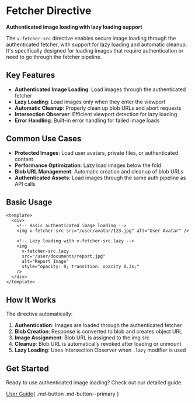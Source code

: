 # Fetcher Directive

**Authenticated image loading with lazy loading support**

The `v-fetcher-src` directive enables secure image loading through the authenticated fetcher, with support for lazy loading and automatic cleanup. It's specifically designed for loading images that require authentication or need to go through the fetcher pipeline.

## Key Features

- **Authenticated Image Loading**: Load images through the authenticated fetcher
- **Lazy Loading**: Load images only when they enter the viewport
- **Automatic Cleanup**: Properly clean up blob URLs and abort requests
- **Intersection Observer**: Efficient viewport detection for lazy loading
- **Error Handling**: Built-in error handling for failed image loads

## Common Use Cases

- **Protected Images**: Load user avatars, private files, or authenticated content
- **Performance Optimization**: Lazy load images below the fold
- **Blob URL Management**: Automatic creation and cleanup of blob URLs
- **Authenticated Assets**: Load images through the same auth pipeline as API calls

## Basic Usage

```vue
<template>
  <div>
    <!-- Basic authenticated image loading -->
    <img v-fetcher-src src="/user/avatar/123.jpg" alt="User Avatar" />

    <!-- Lazy loading with v-fetcher-src.lazy -->
    <img
      v-fetcher-src.lazy
      src="/user/documents/report.jpg"
      alt="Report Image"
      style="opacity: 0; transition: opacity 0.3s;"
    />
  </div>
</template>
```

## How It Works

The directive automatically:

1. **Authentication**: Images are loaded through the authenticated fetcher
2. **Blob Creation**: Response is converted to blob and creates object URL
3. **Image Assignment**: Blob URL is assigned to the img src
4. **Cleanup**: Blob URL is automatically revoked after loading or unmount
5. **Lazy Loading**: Uses Intersection Observer when `.lazy` modifier is used

## Get Started

Ready to use authenticated image loading? Check out our detailed guide:

[User Guide](guide.md){ .md-button .md-button--primary }
